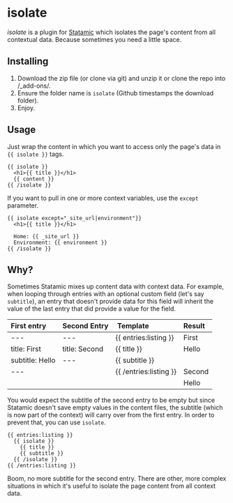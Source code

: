 # isolate

_isolate_ is a plugin for [Statamic](http://statamic.com) which isolates the page's content from all contextual data. Because sometimes you need a little space.

## Installing

1. Download the zip file (or clone via git) and unzip it or clone the repo into /_add-ons/.
2. Ensure the folder name is `isolate` (Github timestamps the download folder).
3. Enjoy.

## Usage

Just wrap the content in which you want to access only the page's data in `{{ isolate }}` tags.

```
{{ isolate }}
  <h1>{{ title }}</h1>
  {{ content }}
{{ /isolate }}
```

If you want to pull in one or more context variables, use the `except` parameter.

```
{{ isolate except="_site_url|environment"}}
  <h1>{{ title }}</h1>

  Home: {{ _site_url }}
  Environment: {{ environment }}
{{ /isolate }}
```

## Why?

Sometimes Statamic mixes up content data with context data. For example, when looping through entries with an optional custom field (let's say `subtitle`), an entry that doesn't provide data for this field will inherit the value of the last entry that did provide a value for the field.

| First entry     | Second Entry  | Template                 | Result   |
| :-------------- | :------------ | :----------------------- | :------- |
| ---             | ---           | {{ entries:listing }}    | First    |
| title: First    | title: Second |   {{ title }}            | Hello    |
| subtitle: Hello | ---           |   {{ subtitle }}         |          |
| ---             |               | {{ /entries:listing }}   | Second   |
|                 |               |                          | Hello    |

You would expect the subtitle of the second entry to be empty but since Statamic doesn't save empty values in the content files, the subtitle (which is now part of the context) will carry over from the first entry. In order to prevent that, you can use `isolate`.

```
{{ entries:listing }}
  {{ isolate }}
	{{ title }}
	{{ subtitle }}
  {{ /isolate }}
{{ /entries:listing }}
```

Boom, no more subtitle for the second entry. There are other, more complex situations in which it's useful to isolate the page content from all context data.